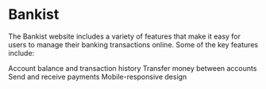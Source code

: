 # Bankist

The Bankist website includes a variety of features that make it easy for users to manage their banking transactions online. Some of the key features include:

Account balance and transaction history
Transfer money between accounts
Send and receive payments
Mobile-responsive design
